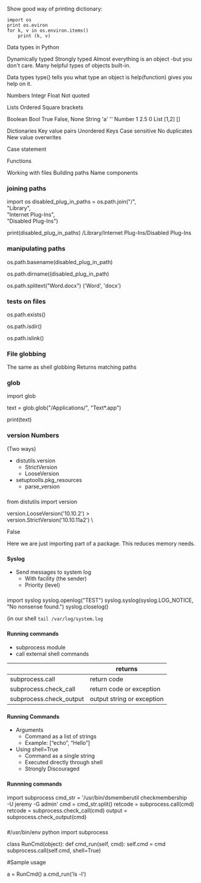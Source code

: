 
Show good way of printing dictionary:

```
import os
print os.eviron
for k, v in os.environ.items()
	print (k, v)
```

Data types in Python

Dynamically typed
Strongly typed
Almost everything is an object -but you don't care.
Many helpful types of objects built-in.

Data types
 type() tells you what type an object is
 help(function) gives you help on it.

Numbers
	Integr
	Float
	Not quoted

Lists
	Ordered
	Square brackets

Boolean
	Bool	True	False, None
	String  'a'		''
	Number	1 2.5	0
	List	[1,2]	[]

Dictionaries
	Key value pairs
	Unordered
	Keys
		Case sensitive
		No duplicates
		New value overwrites
		
Case statement

Functions




Working with files
	Building paths
	Name components
	

### joining paths

import os
	disabled_plug_in_paths = os.path.join("/", \
		"Library", \
		"Internet Plug-Ins", \
		"Disabled Plug-Ins")
		
print(disabled_plug_in_paths)
/Library/Internet Plug-Ins/Disabled Plug-Ins

### manipulating paths
os.path.basename(disabled_plug_in_path)

os.path.dirname((disabled_plug_in_path)

os.path.splitext("Word.docx")
('Word', 'docx')

### tests on files

os.path.exists()

os.path.isdir()

os.path.islink()

### File globbing

The same as shell globbing
Returns matching paths

### glob

import glob

text = glob.glob("/Applications/", "Text*.app")

print(text)

### version Numbers

(Two ways)

- distutils.version
	- StrictVersion
	- LooseVersion
- setuptoolls.pkg_resources
	- parse_version
	
###

from distutils import version

version.LooseVersion('10.10.2') > \
version.StrictVersion('10.10.11a2') \

False




<div class="notes">
Here we are just importing part of a package. This reduces memory needs.

</div>

###

#### Syslog

- Send messages to system log
	- With facility (the sender)
	- Priority (level)

###

import syslog
syslog.openlog("TEST")
syslog.syslog(syslog.LOG_NOTICE,
              "No nonsense found.")
syslog.closelog()

(in our shell `tail /var/log/system.log`

### 

#### Running commands
- subprocess module
- call external shell commands

|                         |  returns                   |
|-------------------------|----------------------------|
| subprocess.call         | return code                |
| subprocess.check_call   | return code or exception   |
| subprocess.check_output | output string or exception |


###

#### Running Commands
- Arguments
	- Command as a list of strings
	- Example: [“echo”, “Hello”] 
- Using shell=True
	- Command as a single string 
	- Executed directly through shell 
	- Strongly Discouraged

###

#### Runnning commands

import subprocess
cmd_str = '/usr/bin/dsmemberutil checkmembership \
-U jeremy -G admin'
cmd = cmd_str.split()
retcode = subprocess.call(cmd)
retcode = subprocess.check_call(cmd)
output = subprocess.check_output(cmd)


###

#/usr/bin/env python
import subprocess

class RunCmd(object):
    def cmd_run(self, cmd):
        self.cmd = cmd
        subprocess.call(self.cmd, shell=True)

#Sample usage

a = RunCmd()
a.cmd_run('ls -l')












